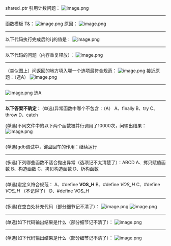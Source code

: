 shared_ptr 引用计数问题：
![image.png](http://image.huawei.com/tiny-lts/v1/images/813968fe87ed20b387e34772314b73f4_455x365.png@900-0-90-f.png)

---

函数模板 T&：
![image.png](http://image.huawei.com/tiny-lts/v1/images/b5413a678534f32aa89f50dba6633beb_655x280.png@900-0-90-f.png)
原因：
![image.png](http://image.huawei.com/tiny-lts/v1/images/defc4d998da1ef4d5bbd1ee1d962a890_967x250.png@900-0-90-f.png)

---

以下代码执行完成后的i j的值是：
![image.png](http://image.huawei.com/tiny-lts/v1/images/d559a78abfe9caf821a546e16f88627a_566x519.png@900-0-90-f.png)

---

以下代码的问题（内存重复释放）：
![image.png](http://image.huawei.com/tiny-lts/v1/images/3be83c98ff7b13c2d5c61d3488dde738_470x768.png@900-0-90-f.png)

---

（类似图上）问返回的地方填入哪一个选项最符合规范：
![image.png](http://image.huawei.com/tiny-lts/v1/images/79c0e8efb1f81b4301c36e5515d6843f_683x700.png@900-0-90-f.png)
接近原题：（选A）
![image.png](http://image.huawei.com/tiny-lts/v1/images/0b7396065ba93956750dddbbb85d1dc9_568x357.png@900-0-90-f.png)

---

![image.png](http://image.huawei.com/tiny-lts/v1/images/cdaa0f6bba0d8fc9cb83ed18003a1aa6_600x646.png@900-0-90-f.png)
选A

---

**以下答案不确定：**
(单选)异常函数中哪个不包含：（A）
A、finally
B、try
C、throw
D、catch

(单选)不同文件中的以下两个函数被并行调用了10000次，问输出结果：
![image.png](http://image.huawei.com/tiny-lts/v1/images/75fe2d1abc1769cad6a0baf4ae89afaf_306x274.png@900-0-90-f.png)

---

(单选)gdb调试中，键盘回车的作用：继续运行

---

(多选)下列哪些函数不适合抛出异常（选项记不太清楚了）：ABCD
A、拷贝赋值函数
B、构造函数
C、拷贝构造函数
D、析构函数

---

(单选)宏定义符合规范：
A、#define **VOS_H**
B、#define *VOS_H*
C、#define  *VOS_H* （不记得了）
D、#define VOS_H

---

(多选)在空白处补充代码（部分细节记不清了）：
![image.png](http://image.huawei.com/tiny-lts/v1/images/e246cb0938ae8ebc614d5a133d5aa925_433x379.png@900-0-90-f.png)
![image.png](http://image.huawei.com/tiny-lts/v1/images/47d67adfe42b135c4d3cb2effcbc961d_198x135.png@900-0-90-f.png)

---

(单选)如下代码输出结果是什么（部分细节记不清了）：
![image.png](http://image.huawei.com/tiny-lts/v1/images/e9b8fe45976337e86eae90a057305ad5_366x606.png@900-0-90-f.png)

---

(单选)如下代码输出结果是什么（部分细节记不清了）：
![image.png](http://image.huawei.com/tiny-lts/v1/images/5a9ab0aef4402edbb43de0e83dbf4e22_504x326.png@900-0-90-f.png)
